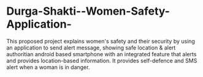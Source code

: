 # Durga-Shakti--Women-Safety-Application-
This proposed project explains women's safety and their security by using an application to send alert message, showing safe location &amp; alert authoritian android based smartphone with an integrated feature that alerts and provides location-based information. It provides self-defence and SMS alert when a woman is in danger. 

